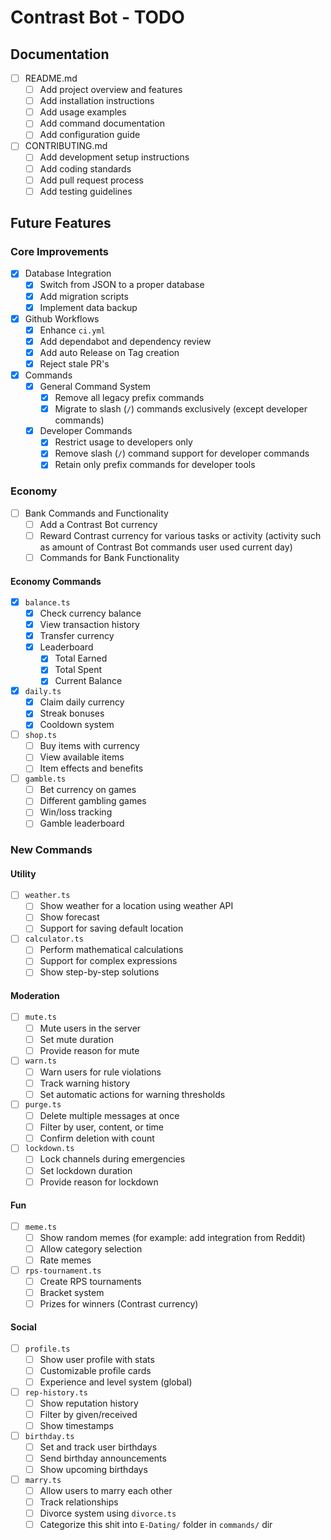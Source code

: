 # Contrast Bot - TODO

## Documentation
- [ ] README.md
  - [ ] Add project overview and features
  - [ ] Add installation instructions
  - [ ] Add usage examples
  - [ ] Add command documentation
  - [ ] Add configuration guide

- [ ] CONTRIBUTING.md
  - [ ] Add development setup instructions
  - [ ] Add coding standards
  - [ ] Add pull request process
  - [ ] Add testing guidelines

## Future Features

### Core Improvements
- [x] Database Integration
  - [x] Switch from JSON to a proper database
  - [x] Add migration scripts
  - [x] Implement data backup

- [x] Github Workflows
  - [x] Enhance `ci.yml`
  - [x] Add dependabot and dependency review
  - [x] Add auto Release on Tag creation
  - [x] Reject stale PR's
  
- [x] Commands
  - [x] General Command System
    - [x] Remove all legacy prefix commands
    - [x] Migrate to slash (`/`) commands exclusively (except developer commands)
  - [x] Developer Commands
    - [x] Restrict usage to developers only
    - [x] Remove slash (`/`) command support for developer commands
    - [x] Retain only prefix commands for developer tools

### Economy

- [ ] Bank Commands and Functionality
  - [ ] Add a Contrast Bot currency
  - [ ] Reward Contrast currency for various tasks or activity (activity such as amount of Contrast Bot commands user used current day)
  - [ ] Commands for Bank Functionality

#### Economy Commands

- [x] `balance.ts`
  - [x] Check currency balance
  - [x] View transaction history
  - [x] Transfer currency
  - [x] Leaderboard
    - [x] Total Earned
    - [x] Total Spent
    - [x] Current Balance

- [x] `daily.ts`
  - [x] Claim daily currency
  - [x] Streak bonuses
  - [x] Cooldown system

- [ ] `shop.ts`
  - [ ] Buy items with currency
  - [ ] View available items
  - [ ] Item effects and benefits

- [ ] `gamble.ts`
  - [ ] Bet currency on games
  - [ ] Different gambling games
  - [ ] Win/loss tracking
  - [ ] Gamble leaderboard

### New Commands

#### Utility

- [ ] `weather.ts`
  - [ ] Show weather for a location using weather API
  - [ ] Show forecast
  - [ ] Support for saving default location

- [ ] `calculator.ts`
  - [ ] Perform mathematical calculations
  - [ ] Support for complex expressions
  - [ ] Show step-by-step solutions

#### Moderation
- [ ] `mute.ts`
  - [ ] Mute users in the server
  - [ ] Set mute duration
  - [ ] Provide reason for mute

- [ ] `warn.ts`
  - [ ] Warn users for rule violations
  - [ ] Track warning history
  - [ ] Set automatic actions for warning thresholds

- [ ] `purge.ts`
  - [ ] Delete multiple messages at once
  - [ ] Filter by user, content, or time
  - [ ] Confirm deletion with count

- [ ] `lockdown.ts`
  - [ ] Lock channels during emergencies
  - [ ] Set lockdown duration
  - [ ] Provide reason for lockdown

#### Fun

- [ ] `meme.ts`
  - [ ] Show random memes (for example: add integration from Reddit)
  - [ ] Allow category selection
  - [ ] Rate memes

- [ ] `rps-tournament.ts`
  - [ ] Create RPS tournaments
  - [ ] Bracket system
  - [ ] Prizes for winners (Contrast currency)

#### Social
- [ ] `profile.ts`
  - [ ] Show user profile with stats
  - [ ] Customizable profile cards
  - [ ] Experience and level system (global)

- [ ] `rep-history.ts`
  - [ ] Show reputation history
  - [ ] Filter by given/received
  - [ ] Show timestamps

- [ ] `birthday.ts`
  - [ ] Set and track user birthdays
  - [ ] Send birthday announcements
  - [ ] Show upcoming birthdays

- [ ] `marry.ts`
  - [ ] Allow users to marry each other
  - [ ] Track relationships
  - [ ] Divorce system using `divorce.ts`
  - [ ] Categorize this shit into `E-Dating/` folder in `commands/` dir